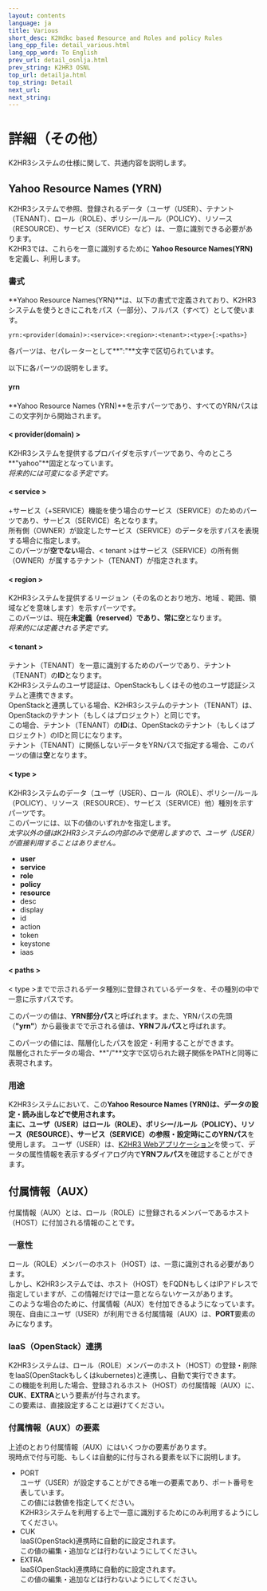 ```yaml
---
layout: contents
language: ja
title: Various
short_desc: K2Hdkc based Resource and Roles and policy Rules
lang_opp_file: detail_various.html
lang_opp_word: To English
prev_url: detail_osnlja.html
prev_string: K2HR3 OSNL
top_url: detailja.html
top_string: Detail
next_url: 
next_string: 
---
```


# 詳細（その他）
K2HR3システムの仕様に関して、共通内容を説明します。

## Yahoo Resource Names (YRN) 
K2HR3システムで参照、登録されるデータ（ユーザ（USER）、テナント（TENANT）、ロール（ROLE）、ポリシー/ルール（POLICY）、リソース（RESOURCE）、サービス（SERVICE）など）は、一意に識別できる必要があります。  
K2HR3では、これらを一意に識別するために **Yahoo Resource Names(YRN)** を定義し、利用します。  

### 書式
**Yahoo Resource Names(YRN)**は、以下の書式で定義されており、K2HR3システムを使うときにこれをパス（一部分）、フルパス（すべて）として使います。  
```
yrn:<provider(domain)>:<service>:<region>:<tenant>:<type>{:<paths>}
```
各パーツは、セパレーターとして**":"**文字で区切られています。  

以下に各パーツの説明をします。

#### **yrn**
**Yahoo Resource Names (YRN)**を示すパーツであり、すべてのYRNパスはこの文字列から開始されます。

#### < provider(domain) >
K2HR3システムを提供するプロバイダを示すパーツであり、今のところ**"yahoo"**固定となっています。  
_将来的には可変になる予定です。_

#### < service >
+サービス（+SERVICE）機能を使う場合のサービス（SERVICE）のためのパーツであり、サービス（SERVICE）名となります。  
所有側（OWNER）が設定したサービス（SERVICE）のデータを示すパスを表現する場合に指定します。  
このパーツが**空でない**場合、< tenant >はサービス（SERVICE）の所有側（OWNER）が属するテナント（TENANT）が指定されます。  

#### < region >
K2HR3システムを提供するリージョン（その名のとおり地方、地域 、範囲、領域などを意味します）を示すパーツです。  
このパーツは、現在**未定義（reserved）**であり、常に**空**となります。  
_将来的には定義される予定です。_

#### < tenant >
テナント（TENANT）を一意に識別するためのパーツであり、テナント（TENANT）の**ID**となります。  
K2HR3システムのユーザ認証は、OpenStackもしくはその他のユーザ認証システムと連携できます。  
OpenStackと連携している場合、K2HR3システムのテナント（TENANT）は、OpenStackのテナント（もしくはプロジェクト）と同じです。  
この場合、テナント（TENANT）の**ID**は、OpenStackのテナント（もしくはプロジェクト）のIDと同じになります。  
テナント（TENANT）に関係しないデータをYRNパスで指定する場合、このパーツの値は**空**となります。

#### < type >
K2HR3システムのデータ（ユーザ（USER）、ロール（ROLE）、ポリシー/ルール（POLICY）、リソース（RESOURCE）、サービス（SERVICE）他）種別を示すパーツです。  
このパーツには、以下の値のいずれかを指定します。  
_太字以外の値はK2HR3システムの内部のみで使用しますので、ユーザ（USER）が直接利用することはありません。_
- **user**
- **service**
- **role**
- **policy**
- **resource**
- desc
- display
- id
- action
- token
- keystone
- iaas

#### < paths >
< type >までで示されるデータ種別に登録されているデータを、その種別の中で一意に示すパスです。  

このパーツの値は、**YRN部分パス**と呼ばれます。また、YRNパスの先頭（**"yrn"**）から最後までで示される値は、**YRNフルパス**と呼ばれます。  

このパーツの値には、階層化したパスを設定・利用することができます。  
階層化されたデータの場合、**"/"**文字で区切られた親子関係をPATHと同等に表現されます。

### 用途
K2HR3システムにおいて、この**Yahoo Resource Names (YRN)**は、データの設定・読み出しなどで使用されます。  
主に、ユーザ（USER）はロール（ROLE）、ポリシー/ルール（POLICY）、リソース（RESOURCE）、サービス（SERVICE）の参照・設定時にこの**YRNパス**を使用します。
ユーザ（USER）は、[K2HR3 Webアプリケーション](usage_appja.html)を使って、データの属性情報を表示するダイアログ内で**YRNフルパス**を確認することができます。

## 付属情報（AUX）
付属情報（AUX）とは、ロール（ROLE）に登録されるメンバーであるホスト（HOST）に付加される情報のことです。  

### 一意性
ロール（ROLE）メンバーのホスト（HOST）は、一意に識別される必要があります。  
しかし、K2HR3システムでは、ホスト（HOST）をFQDNもしくはIPアドレスで指定していますが、この情報だけでは一意とならないケースがあります。  
このような場合のために、付属情報（AUX）を付加できるようになっています。  
現在、自由にユーザ（USER）が利用できる付属情報（AUX）は、**PORT**要素のみになります。

### IaaS（OpenStack）連携
K2HR3システムは、ロール（ROLE）メンバーのホスト（HOST）の登録・削除をIaaS(OpenStackもしくはkubernetes)と連携し、自動で実行できます。  
この機能を利用した場合、登録されるホスト（HOST）の付属情報（AUX）に、**CUK**、**EXTRA**という要素が付与されます。  
この要素は、直接設定することは避けてください。

### 付属情報（AUX）の要素
上述のとおり付属情報（AUX）にはいくつかの要素があります。  
現時点で付与可能、もしくは自動的に付与される要素を以下に説明します。  
- PORT  
ユーザ（USER）が設定することができる唯一の要素であり、ポート番号を表しています。  
この値には数値を指定してください。  
K2HR3システムを利用する上で一意に識別するためにのみ利用するようにしてください。
- CUK  
IaaS(OpenStack)連携時に自動的に設定されます。  
この値の編集・追加などは行わないようにしてください。
- EXTRA  
IaaS(OpenStack)連携時に自動的に設定されます。  
この値の編集・追加などは行わないようにしてください。


